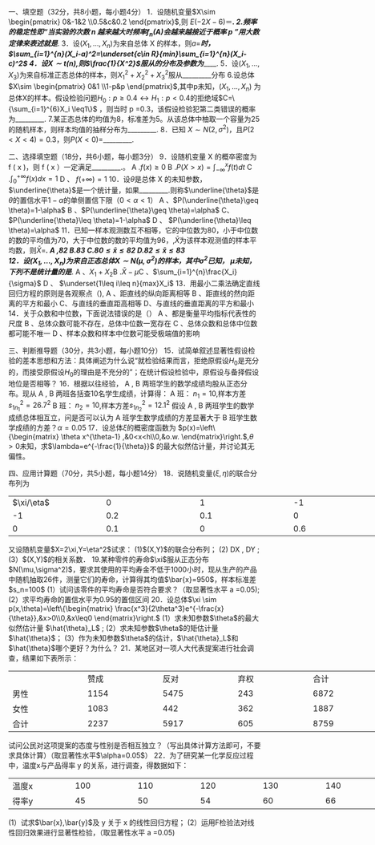 一、填空题（32分，共8小题，每小题4分）
 1．设随机变量$X\sim \begin{pmatrix}
0&-1&2 \\0.5&c&0.2
\end{pmatrix}$,则 $E(-2X-6)$＝_________.
 2.频率的稳定性即“当实验的次数 n 越来越大时频率$f_n(A)$会越来越接近于概率 p ”用大数定律来表述就是_________.
 3．设$(X_1,...,X_n)$为来自总体 X 的样本，则$a=$_____时，$\sum_{i=1}^{n}(X_i-a)^2=\underset{c\in R}{min}\sum_{i=1}^{n}(X_i-c)^2$
 4．设$X\sim t(n)$,则$\frac{1}{X^2}$服从的分布及参数为_________.
 5．设$(X_1,...,X_3)$为来自标准正态总体的样本，则$X_1^2+X_2^2+X_3^2$服从_________分布
 6.设总体$X\sim \begin{pmatrix}
0&1 \\1-p&p
\end{pmatrix}$,其中p未知，$(X_1,...,X_n)$ 为总体X的样本。假设检验问题$H_0:p\geq 0.4\leftrightarrow H_1:p<0.4$的拒绝域$C=\{\sum_{i=1}^{6}X_i \leq1\}$ ，则当时 p =0.3，该假设检验犯第二类错误的概率为_________.
 7.某正态总体的均值为8，标准差为5。从该总体中柚取一个容量为25的随机样本，则样本均值的抽样分布为_________.
 8．已知 $X\sim N(2,\sigma^2)$，且$P(2<X<4)=0.3$，则$P(X<0)=$_________.
 

 二、选择填空题（18分，共6小题，每小题3分）
 9．设随机变量 X 的概卒密度为 f ( x )，则 f ( x ）一定满足_________.。
  A .$f(x)\geq0$
  B .$P(X>x)=\int_{-\infty}^{x}f(t)dt$
  C .$\int_{0}^{+\infty}f(x)dx=1$
  D 、 $f(+\infty)=1$
 10．设$\theta$是总体 X 的未知参数，$\underline{\theta}$是一个统计量，如果_________.则称$\underline{\theta}$是$\theta$的置信水平$1-\alpha$的单侧置信下限（$0<\alpha<1$）
 A 、$P(\underline{\theta}\geq \theta)=1-\alpha$
 B 、$P(\underline{\theta}\geq \theta)=\alpha$
 C、$P(\underline{\theta}\leq \theta)=1-\alpha$
 D 、 $P(\underline{\theta}\leq \theta)=\alpha$
 11．已知一样本观测数互不相等，它的中位数为80，小于中位数的数的平均值为70，大于中位数的数的平均值为96，,$\bar{X}$为该样本观测值的样本平均数，则$\bar{X}=$_________.
  A ,82      B.83      C.$80\leq \bar{x}\leq82$     D.$82\leq \bar{x}\leq83$  
 12．设$(X_1,...,X_n)$为来自正态总体$X\sim N(\mu,\sigma^2)$的样本，其中$\sigma^2$已知， $\mu$未知，下列不是统计量的是_________.
  A 、$X_1+X_2$B .$\bar{X}-\mu$C 、$\sum_{i=1}^{n}\frac{X_i}{\sigma}$ D 、 $\underset{1\leq i\leq n}{max}X_i$
 13．用最小二乘法确定直线回归方程的原则是各观察点（), 
 A 、距直线的纵向距离相等
 B 、距直线的然向距离的平方和最小
 C、与直线的垂直距高相等
 D、与直线的垂直距离的平方和最小
 14．关于众数和中位数，下面说法错误的是（）
  A 、都是衡量平均指标代表性的尺度
  B 、总体众数可能不存在，总体中位数一宽存在
  C 、总体众数和总体中位数都可能不唯一 
  D 、样本众数和样本中位数可能受极端值的影响
 ​

 三、判断推导题（30分，共3小题，每小题10分）
 15．试简单叙述显著性假设检验的差本思想和方法：具体阐述为什么说“就检验结果而言，拒绝原假设$H_0$是充分的，而接受原假设$H_0$的理由是不充分的”；在统计假设检验中，原假设与备择假设地位是否相等？
 16．根据以往经验， A , B 两班学生的数学成绩均股从正态分布。现从 A , B 两班各括查10名学生成绩，计算得：
  A 班：    $n_1=10$,样本方差$s_{1n_1}^2=26.7^2$
  B 班：     $n_2=10$,样本方差$s_{1n_2}^2=12.1^2$
 假设 A , B 两班学生的数学成绩总体相互立，问是否可以认为 A 班学生数学成绩的方差显著大于 B 班学生数学成绩的方差？$\alpha=0.05$​
 17．设总体$\xi$的概密度函数为 $p(x)=\left\{\begin{matrix}
\theta x^{\theta-1} ,&0<x<h\\0,&o.w.
\end{matrix}\right.$,$\theta>0$未知，求$\lambda=e^{-\frac{1}{\theta}}$ 的最大似然估计量，并讨论其无偏性。
 ​

 四、应用计算题（70分，共5小题，每小题14分） 
 18．说随机变量$(\xi,\eta)$的联合分布列为
 <table data-lake-id="fcJCc" id="fcJCc" width-mode="contain" class="lake-table" style="width: 750px"><colgroup><col width="187"><col width="187"><col width="187"><col width="189"></colgroup><tbody><tr data-lake-id="u58a31f6e" id="u58a31f6e"><td data-lake-id="uedefc634" id="uedefc634">$\xi/\eta$​
 </td><td data-lake-id="u1fcdcb99" id="u1fcdcb99">0
 </td><td data-lake-id="u87b943de" id="u87b943de">1
 </td><td data-lake-id="u999d2f2b" id="u999d2f2b">-1
 </td></tr><tr data-lake-id="ud7fc0ef0" id="ud7fc0ef0"><td data-lake-id="ua0aab53d" id="ua0aab53d">-1
 </td><td data-lake-id="ucd416be0" id="ucd416be0">0.2
 </td><td data-lake-id="uff136600" id="uff136600">0.1
 </td><td data-lake-id="uf1e8753d" id="uf1e8753d">0
 </td></tr><tr data-lake-id="udbf7e287" id="udbf7e287"><td data-lake-id="u612adaa2" id="u612adaa2">0
 </td><td data-lake-id="udd544801" id="udd544801">0.1
 </td><td data-lake-id="u7f72f869" id="u7f72f869">0
 </td><td data-lake-id="u3b81c581" id="u3b81c581">0.6
 </td></tr></tbody></table>又设随机变量$X=2\xi,Y=\eta^2$试求：
 (1)$(X,Y)$的联合分布列；
 (2) DX , DY ;
 (3）$(X,Y)$的相关系数．
 19.某种零件的寿命$\xi$服从正态分布 $N(\mu,\sigma^2)$，要求其使用的平均寿金不低于1000小时，现从生产的产品中随机抽取26件，测量它们的寿命，计算得其均值$\bar{x}=950$，样本标准差$s_n=100$
 (1）试问该零件的平均寿命是否符合要求？（取显著性水平 a =0.05);
 (2）求平均寿命的置信水平为0.95的置信区间
 20．设总体$\xi \sim p(x,\theta)=\left\{\begin{matrix}
 \frac{x^3}{2\theta^3}e^{-\frac{x}{\theta}},&x>0\\0,&x\leq0
\end{matrix}\right.$
 (1）求未知参数$\theta$的最大似然估计量 $\hat{\theta}_L$ ;
 (2）求未知参数$\theta$的矩估计量$\hat{\theta}$；
 (3）作为未知参数$\theta$的估计，$\hat{\theta}_L$和$\hat{\theta}$哪个更好？为什么？
 21．某地区对一项人大代表提案进行社会调查，结果如下表所示：
 <table data-lake-id="QXE0m" id="QXE0m" margin="true" width-mode="contain" class="lake-table" style="width: 750px"><colgroup><col width="150"><col width="150"><col width="150"><col width="150"><col width="150"></colgroup><tbody><tr data-lake-id="uda663e47" id="uda663e47"><td data-lake-id="uc1091074" id="uc1091074"></td><td data-lake-id="u2c8b2cf9" id="u2c8b2cf9">赞成
 </td><td data-lake-id="u3464b5bd" id="u3464b5bd">反对
 </td><td data-lake-id="u5dccd830" id="u5dccd830">弃权
 </td><td data-lake-id="u1d1e1d64" id="u1d1e1d64">合计
 </td></tr><tr data-lake-id="u896cffc8" id="u896cffc8"><td data-lake-id="u5c2329db" id="u5c2329db">男性
 </td><td data-lake-id="uc5816e54" id="uc5816e54">1154
 </td><td data-lake-id="uf64d15ad" id="uf64d15ad">5475
 </td><td data-lake-id="ubc0efd0e" id="ubc0efd0e">243
 </td><td data-lake-id="u9f733c09" id="u9f733c09">6872
 </td></tr><tr data-lake-id="u9a6810dd" id="u9a6810dd"><td data-lake-id="u062ef71b" id="u062ef71b">女性
 </td><td data-lake-id="ubb2dce8f" id="ubb2dce8f">1083
 </td><td data-lake-id="u458a9864" id="u458a9864">442
 </td><td data-lake-id="u8afdc830" id="u8afdc830">362
 </td><td data-lake-id="ucb6ddce1" id="ucb6ddce1">1887
 </td></tr><tr data-lake-id="uc3174721" id="uc3174721"><td data-lake-id="u2363f8e0" id="u2363f8e0">合计
 </td><td data-lake-id="ue7935085" id="ue7935085">2237
 </td><td data-lake-id="udd4438b1" id="udd4438b1">5917
 </td><td data-lake-id="ubcacde91" id="ubcacde91">605
 </td><td data-lake-id="uba925da1" id="uba925da1">8759
 </td></tr></tbody></table>试问公民对这项提案的态度与性别是否相互独立？（写出具体计算方法即可，不要求具体计算）（取显著性水平$\alpha=0.05$）
 22．为了研究某一化学反应过程中，温度x与产品得率 y 的关系，进行调查，得数据如下：
 <table data-lake-id="iLIdq" id="iLIdq" width-mode="contain" class="lake-table" style="width: 750px"><colgroup><col width="125"><col width="125"><col width="125"><col width="125"><col width="125"><col width="125"></colgroup><tbody><tr data-lake-id="ubdeb23f5" id="ubdeb23f5"><td data-lake-id="uff0c18fd" id="uff0c18fd">温度x
 </td><td data-lake-id="ufa0d349b" id="ufa0d349b">100
 </td><td data-lake-id="uebaece33" id="uebaece33">110
 </td><td data-lake-id="u2869d3a3" id="u2869d3a3">120
 </td><td data-lake-id="udc3e18ad" id="udc3e18ad">130
 </td><td data-lake-id="u0bc862e6" id="u0bc862e6">140
 </td></tr><tr data-lake-id="u548ca8c5" id="u548ca8c5"><td data-lake-id="u1a698045" id="u1a698045">得率y
 </td><td data-lake-id="ub555a743" id="ub555a743">45
 </td><td data-lake-id="u8e8bfbc5" id="u8e8bfbc5">50
 </td><td data-lake-id="u8df129b5" id="u8df129b5">54
 </td><td data-lake-id="ufac256d1" id="ufac256d1">60
 </td><td data-lake-id="ufac954b2" id="ufac954b2">66
 </td></tr></tbody></table>(1）试求$\bar{x},\bar{y}$及 y 关于 x 的线性回归方程；
 (2）运用F检验法对线性回归效果进行显著性检验，（取显著性水平 a =0.05)
 

 